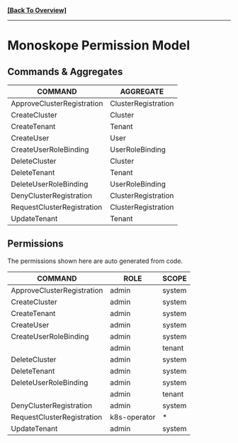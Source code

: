 **[[Back To Overview]](../README.md)**

---

# Monoskope Permission Model

## Commands & Aggregates

|          COMMAND           |      AGGREGATE      |
|----------------------------|---------------------|
| ApproveClusterRegistration | ClusterRegistration |
| CreateCluster              | Cluster             |
| CreateTenant               | Tenant              |
| CreateUser                 | User                |
| CreateUserRoleBinding      | UserRoleBinding     |
| DeleteCluster              | Cluster             |
| DeleteTenant               | Tenant              |
| DeleteUserRoleBinding      | UserRoleBinding     |
| DenyClusterRegistration    | ClusterRegistration |
| RequestClusterRegistration | ClusterRegistration |
| UpdateTenant               | Tenant              |

## Permissions

The permissions shown here are auto generated from code.

|          COMMAND           |     ROLE     | SCOPE  |
|----------------------------|--------------|--------|
| ApproveClusterRegistration | admin        | system |
| CreateCluster              | admin        | system |
| CreateTenant               | admin        | system |
| CreateUser                 | admin        | system |
| CreateUserRoleBinding      | admin        | system |
|                            | admin        | tenant |
| DeleteCluster              | admin        | system |
| DeleteTenant               | admin        | system |
| DeleteUserRoleBinding      | admin        | system |
|                            | admin        | tenant |
| DenyClusterRegistration    | admin        | system |
| RequestClusterRegistration | k8s-operator | *      |
| UpdateTenant               | admin        | system |
